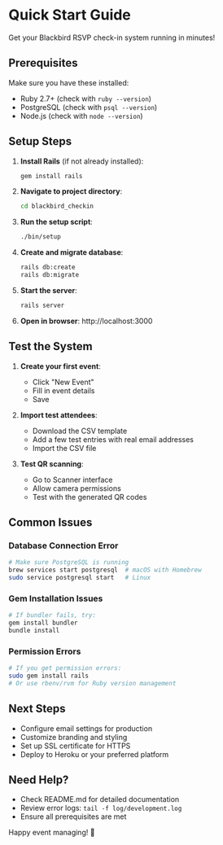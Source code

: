 # Quick Start Guide

Get your Blackbird RSVP check-in system running in minutes!

## Prerequisites

Make sure you have these installed:
- Ruby 2.7+ (check with `ruby --version`)
- PostgreSQL (check with `psql --version`)
- Node.js (check with `node --version`)

## Setup Steps

1. **Install Rails** (if not already installed):
   ```bash
   gem install rails
   ```

2. **Navigate to project directory**:
   ```bash
   cd blackbird_checkin
   ```

3. **Run the setup script**:
   ```bash
   ./bin/setup
   ```

4. **Create and migrate database**:
   ```bash
   rails db:create
   rails db:migrate
   ```

5. **Start the server**:
   ```bash
   rails server
   ```

6. **Open in browser**: http://localhost:3000

## Test the System

1. **Create your first event**:
   - Click "New Event"
   - Fill in event details
   - Save

2. **Import test attendees**:
   - Download the CSV template
   - Add a few test entries with real email addresses
   - Import the CSV file

3. **Test QR scanning**:
   - Go to Scanner interface
   - Allow camera permissions
   - Test with the generated QR codes

## Common Issues

### Database Connection Error
```bash
# Make sure PostgreSQL is running
brew services start postgresql  # macOS with Homebrew
sudo service postgresql start   # Linux
```

### Gem Installation Issues
```bash
# If bundler fails, try:
gem install bundler
bundle install
```

### Permission Errors
```bash
# If you get permission errors:
sudo gem install rails
# Or use rbenv/rvm for Ruby version management
```

## Next Steps

- Configure email settings for production
- Customize branding and styling
- Set up SSL certificate for HTTPS
- Deploy to Heroku or your preferred platform

## Need Help?

- Check README.md for detailed documentation
- Review error logs: `tail -f log/development.log`
- Ensure all prerequisites are met

Happy event managing! 🎉